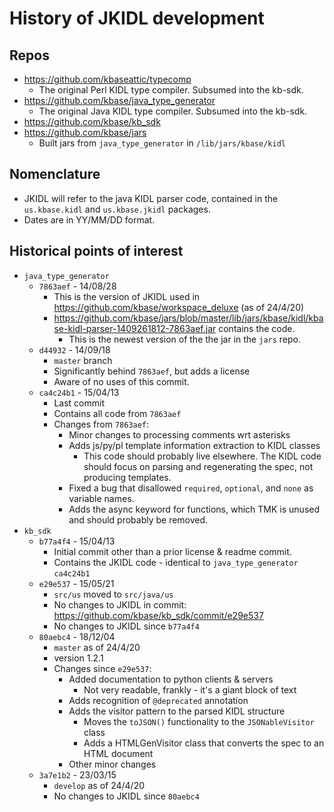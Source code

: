 # History of JKIDL development

## Repos

* https://github.com/kbaseattic/typecomp
  * The original Perl KIDL type compiler. Subsumed into the kb-sdk.
* https://github.com/kbase/java_type_generator
  * The original Java KIDL type compiler. Subsumed into the kb-sdk.
* https://github.com/kbase/kb_sdk
* https://github.com/kbase/jars
  * Built jars from `java_type_generator` in `/lib/jars/kbase/kidl`

## Nomenclature

* JKIDL will refer to the java KIDL parser code, contained in the `us.kbase.kidl` and
  `us.kbase.jkidl` packages.
* Dates are in YY/MM/DD format.

## Historical points of interest

* `java_type_generator`
  * `7863aef` - 14/08/28
    * This is the version of JKIDL used in https://github.com/kbase/workspace_deluxe (as of
      24/4/20)
    * https://github.com/kbase/jars/blob/master/lib/jars/kbase/kidl/kbase-kidl-parser-1409261812-7863aef.jar
      contains the code.
      * This is the newest version of the the jar in the `jars` repo.
  * `d44932` - 14/09/18
    * `master` branch
    * Significantly behind `7863aef`, but adds a license
    * Aware of no uses of this commit.
  * `ca4c24b1` - 15/04/13
    * Last commit
    * Contains all code from `7863aef`
    * Changes from `7863aef`:
      * Minor changes to processing comments wrt asterisks
      * Adds js/py/pl template information extraction to KIDL classes
        * This code should probably live elsewhere. The KIDL code should focus on
          parsing and regenerating the spec, not producing templates.
      * Fixed a bug that disallowed `required`, `optional`, and `none` as variable
        names.
      * Adds the async keyword for functions, which TMK is unused and should probably
        be removed.
* `kb_sdk`
  * `b77a4f4` - 15/04/13
    * Initial commit other than a prior license & readme commit.
    * Contains the JKIDL code - identical to `java_type_generator` `ca4c24b1`
  * `e29e537` - 15/05/21
    * `src/us` moved to `src/java/us`
    * No changes to JKIDL in commit:
      https://github.com/kbase/kb_sdk/commit/e29e537
    * No changes to JKIDL since `b77a4f4`
  * `80aebc4` - 18/12/04
    * `master` as of 24/4/20
    * version 1.2.1
    * Changes since `e29e537`:
      * Added documentation to python clients & servers
        * Not very readable, frankly - it's a giant block of text
      * Adds recognition of `@deprecated` annotation
      * Adds the visitor pattern to the parsed KIDL structure
        * Moves the `toJSON()` functionality to the `JSONableVisitor` class
        * Adds a HTMLGenVisitor class that converts the spec to an HTML document
      * Other minor changes
  * `3a7e1b2` - 23/03/15
    * `develop` as of 24/4/20
    * No changes to JKIDL since `80aebc4`